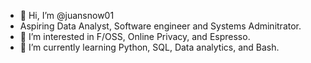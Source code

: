 - 👋 Hi, I’m @juansnow01
- Aspiring Data Analyst, Software engineer and Systems Adminitrator.
- 👀 I’m interested in F/OSS, Online Privacy, and Espresso.
- 🌱 I’m currently learning Python, SQL, Data analytics, and Bash.

<!---
juansnow01/juansnow01 is a ✨ special ✨ repository because its `README.md` (this file) appears on your GitHub profile.
You can click the Preview link to take a look at your changes.
--->
